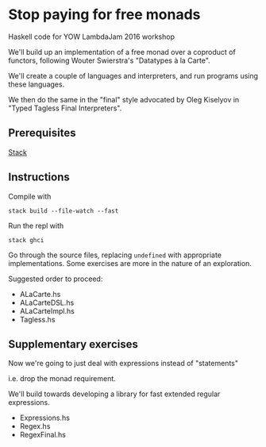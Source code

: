 # Stop paying for free monads
Haskell code for YOW LambdaJam 2016 workshop

We'll build up an implementation of a free monad over a coproduct of functors, following Wouter Swierstra's "Datatypes à la Carte".

We'll create a couple of languages and interpreters, and run programs using these languages.

We then do the same in the "final" style advocated by Oleg Kiselyov in "Typed Tagless Final Interpreters".


## Prerequisites

[Stack](http://haskellstack.org)

## Instructions

Compile with

```
stack build --file-watch --fast
```

Run the repl with

```
stack ghci
```

Go through the source files, replacing `undefined` with appropriate implementations.
Some exercises are more in the nature of an exploration.

Suggested order to proceed:

* ALaCarte.hs
* ALaCarteDSL.hs
* ALaCarteImpl.hs
* Tagless.hs


## Supplementary exercises

Now we're going to just deal with expressions instead of "statements"

i.e. drop the monad requirement.

We'll build towards developing a library for fast extended regular expressions.

* Expressions.hs
* Regex.hs
* RegexFinal.hs